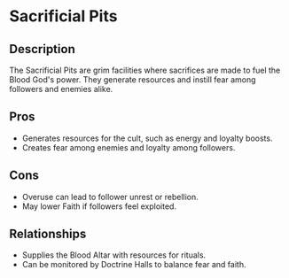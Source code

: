 # Sacrificial Pits

## Description
The Sacrificial Pits are grim facilities where sacrifices are made to fuel the Blood God's power. They generate resources and instill fear among followers and enemies alike.

## Pros
- Generates resources for the cult, such as energy and loyalty boosts.
- Creates fear among enemies and loyalty among followers.

## Cons
- Overuse can lead to follower unrest or rebellion.
- May lower Faith if followers feel exploited.

## Relationships
- Supplies the Blood Altar with resources for rituals.
- Can be monitored by Doctrine Halls to balance fear and faith.

